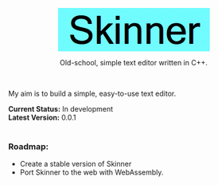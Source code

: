 <p align="center">
  <img align="center" src="https://github.com/michaelkolesidis/skinner/blob/main/skinner-logo.png">
</p>
<p align="center">
  Old-school, simple text editor written in C++.
</p>

<br>
<p>My aim is to build a simple, easy-to-use text editor.</p>

**Current Status:** In development <br>
**Latest Version:** 0.0.1 <br>
<br>
### Roadmap:
* Create a stable version of Skinner
* Port Skinner to the web with WebAssembly.
